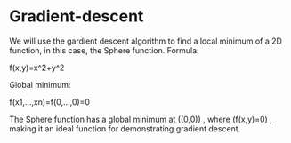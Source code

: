 # Gradient-descent
We will use the gardient descent algorithm to find a local minimum of a 2D function, in this case, the Sphere function.
Formula:

f(x,y)=x^2+y^2 

Global minimum:

f(x1,...,xn)=f(0,...,0)=0 

The Sphere function has a global minimum at  ((0,0)) , where  (f(x,y)=0) , making it an ideal function for demonstrating gradient descent.
